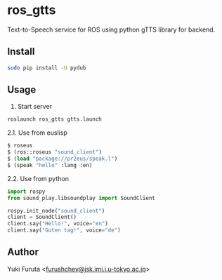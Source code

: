 ros_gtts
========

Text-to-Speech service for ROS using python gTTS library for backend.


## Install

``` bash
sudo pip install -U pydub
```


## Usage

1. Start server

```bash
roslaunch ros_gtts gtts.launch
```

2.1. Use from euslisp

```lisp
$ roseus
$ (ros::roseus "sound_client")
$ (load "package://pr2eus/speak.l")
$ (speak "hello" :lang :en)
```

2.2. Use from python

```python
import rospy
from sound_play.libsoundplay import SoundClient

rospy.init_node("sound_client")
client = SoundClient()
client.say("Hello!", voice="en")
client.say("Guten tag!", voice="de")
```

## Author

Yuki Furuta <<furushchev@jsk.imi.i.u-tokyo.ac.jp>>
